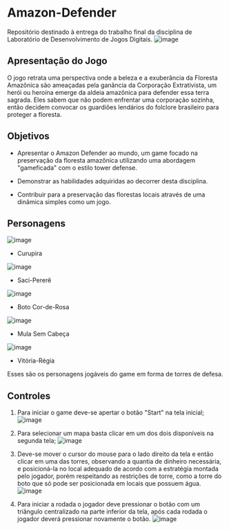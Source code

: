 # Amazon-Defender
Repositório destinado à entrega do trabalho final da disciplina de Laboratório de Desenvolvimento de Jogos Digitais.
![image](https://github.com/user-attachments/assets/345307b9-8fda-4d5f-9ec1-745967ccf538)

## Apresentação do Jogo
O jogo retrata uma perspectiva onde a beleza e a exuberância da Floresta Amazônica são ameaçadas pela ganância da Corporação Extrativista, um herói ou heroína emerge da aldeia amazônica para defender essa terra sagrada. Eles sabem que não podem enfrentar uma corporação sozinha, então decidem convocar os guardiões lendários do folclore brasileiro para proteger a floresta.

## Objetivos

* Apresentar o Amazon Defender ao mundo, um game focado na preservação da floresta amazônica utilizando uma abordagem "gameficada" com o estilo tower defense.

* Demonstrar as habilidades adquiridas ao decorrer desta disciplina.

* Contribuir para a preservação das florestas locais através de uma dinâmica simples como um jogo.

## Personagens 

![image](https://github.com/user-attachments/assets/a9816dd1-0fe6-4a2a-9c46-754463792d9b)

* Curupira

![image](https://github.com/user-attachments/assets/c7582fa1-a08a-480d-b545-73c397e25846)

* Saci-Pererê

![image](https://github.com/user-attachments/assets/2da6508b-61ca-4af3-b393-ea6225b6b503)

* Boto Cor-de-Rosa

![image](https://github.com/user-attachments/assets/6932d545-b7b2-41f1-9bd2-c0f5af6935d4)

* Mula Sem Cabeça

![image](https://github.com/user-attachments/assets/064d111d-7b6e-40f6-a3b7-589efe32d19d)

* Vitória-Régia

Esses são os personagens jogáveis do game em forma de torres de defesa.

## Controles 

1. Para iniciar o game deve-se apertar o botão "Start" na tela inicial;
![image](https://github.com/user-attachments/assets/00c5b94d-85ec-42ec-842e-4fe028c9cee0)
2. Para selecionar um mapa basta clicar em um dos dois disponíveis na segunda tela;
![image](https://github.com/user-attachments/assets/25c2963a-b980-4ed4-af01-3d9de1bae439)

3. Deve-se mover o cursor do mouse para o lado direito da tela e então clicar em uma das torres, observando a quantia de dinheiro necessária, e posicioná-la no local adequado de acordo com a estratégia montada pelo jogador, porém respeitando as restrições de torre, como a torre do boto que só pode ser posicionada em locais que possuem água.
![image](https://github.com/user-attachments/assets/9e015357-0cd9-4951-96df-f30c379deba5)

4. Para iniciar a rodada o jogador deve pressionar o botão com um triângulo centralizado na parte inferior da tela, após cada rodada o jogador deverá pressionar novamente o botão.
![image](https://github.com/user-attachments/assets/8c9c4431-c254-44f8-8c1d-cb1718ed4180)
